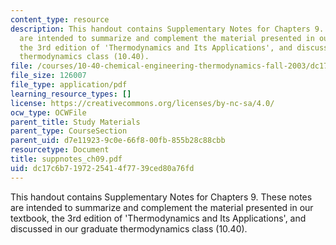 ```yaml
---
content_type: resource
description: This handout contains Supplementary Notes for Chapters 9. These notes
  are intended to summarize and complement the material presented in our textbook,
  the 3rd edition of 'Thermodynamics and Its Applications', and discussed in our graduate
  thermodynamics class (10.40).
file: /courses/10-40-chemical-engineering-thermodynamics-fall-2003/dc17c6b7197225414f7739ced80a76fd_suppnotes_ch09.pdf
file_size: 126007
file_type: application/pdf
learning_resource_types: []
license: https://creativecommons.org/licenses/by-nc-sa/4.0/
ocw_type: OCWFile
parent_title: Study Materials
parent_type: CourseSection
parent_uid: d7e11923-9c0e-66f8-00fb-855b28c88cbb
resourcetype: Document
title: suppnotes_ch09.pdf
uid: dc17c6b7-1972-2541-4f77-39ced80a76fd
---
```

This handout contains Supplementary Notes for Chapters 9. These notes are intended to summarize and complement the material presented in our textbook, the 3rd edition of 'Thermodynamics and Its Applications', and discussed in our graduate thermodynamics class (10.40).
